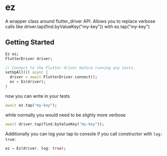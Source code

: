 # ez

A wrapper class around flutter_driver API. Allows you to replace verbose calls like driver.tap(find.byValueKey("my-key")) with ez.tap("my-key")

## Getting Started

```dart
Ez ez;
FlutterDriver driver;

// Connect to the Flutter driver before running any tests.
setUpAll(() async {
  driver = await FlutterDriver.connect();
  ez = Ez(driver);
}
```

now you can write in your tests

```dart
await ez.tap("my-key");
```

while normally you would need to be slighly more verbose

```dart
await driver.tap(find.byValueKey("my-key"));
```

Additionally you can log your tap to console if you call constructor with `log: true`:

```dart
ez = Ez(driver, log: true);
```